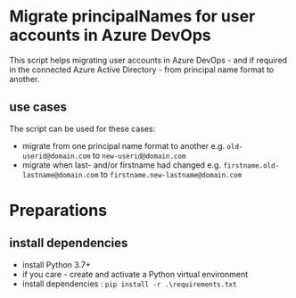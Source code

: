 # Migrate principalNames for user accounts in Azure DevOps

This script helps migrating user accounts in Azure DevOps - and if required in the connected Azure Active Directory - from principal name format to another.

## use cases

The script can be used for these cases:

- migrate from one principal name format to another e.g. `old-userid@domain.com` to  `new-userid@domain.com`
- migrate when last- and/or firstname had changed e.g. `firstname.old-lastname@domain.com` to  `firstname.new-lastname@domain.com`

# Preparations

## install dependencies

- install Python 3.7+
- if you care - create and activate a Python virtual environment
- install dependencies : ```pip install -r .\requirements.txt```


